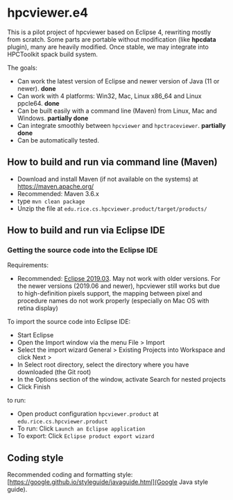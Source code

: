 # hpcviewer.e4

This is a pilot project of hpcviewer based on Eclipse 4, rewriting mostly from scratch. Some parts are portable without modification (like **hpcdata** plugin), many are heavily modified.
Once stable, we may integrate into HPCToolkit spack build system.

The goals:

* Can work the latest version of Eclipse and newer version of Java (11 or newer). **done**
* Can work with 4 platforms: Win32, Mac, Linux x86_64 and Linux ppcle64. **done**
* Can be built easily with a command line (Maven) from Linux, Mac and Windows. **partially done**
* Can integrate smoothly between `hpcviewer` and `hpctraceviewer`. **partially done**
* Can be automatically tested.

## How to build and run via command line (Maven)

* Download and install Maven (if not available on the systems) at https://maven.apache.org/
* Recommended: Maven 3.6.x
* type `mvn clean package`
* Unzip the file at `edu.rice.cs.hpcviewer.product/target/products/`

## How to build and run via Eclipse IDE

### Getting the source code into the Eclipse IDE

Requirements:

* Recommended: [Eclipse 2019.03](https://www.eclipse.org/downloads/packages/release/2019-03/r/eclipse-ide-rcp-and-rap-developers). May not work with older versions. For the newer versions (2019.06 and newer), hpcviewer still works but due to high-definition pixels support, the mapping between pixel and procedure names do not work properly (especially on Mac OS with retina display)

To import the source code into Eclipse IDE:

* Start Eclipse
* Open the Import window via the menu File > Import
* Select the import wizard General > Existing Projects into Workspace and click Next >
* In Select root directory, select the directory where you have downloaded (the Git root)
* In the Options section of the window, activate Search for nested projects
* Click Finish

to run:

* Open product configuration `hpcviewer.product` at `edu.rice.cs.hpcviewer.product`
* To run: Click `Launch an Eclipse application`
* To export: Click `Eclipse product export wizard`


## Coding style

Recommended coding and formatting style: [https://google.github.io/styleguide/javaguide.html](Google Java style guide).

